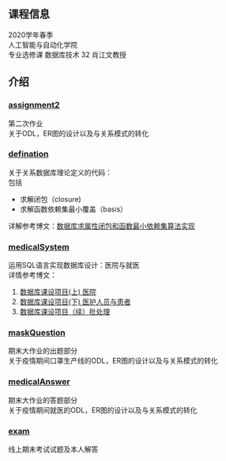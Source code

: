 ##  课程信息
2020学年春季     
人工智能与自动化学院    
专业选修课 数据库技术 32 肖江文教授     

## 介绍 
### [assignment2](https://github.com/easilylazy/2020spring/tree/master/database/assignment2)    
第二次作业     
关于ODL，ER图的设计以及与关系模式的转化    


### [defination](https://github.com/easilylazy/2020spring/tree/master/database/defination)    
关于关系数据库理论定义的代码：     
包括    
- 求解闭包（closure)  
- 求解函数依赖集最小覆盖（basis）     

详解参考博文：[数据库求属性闭包和函数最小依赖集算法实现](https://blog.csdn.net/cascara/article/details/104968626)
### [medicalSystem](https://github.com/easilylazy/2020spring/tree/master/database/medicalSystem)
运用SQL语言实现数据库设计：医院与就医  
详情参考博文：
1. [数据库课设项目(上) 医院](https://blog.csdn.net/cascara/article/details/105404930)       
2. [数据库课设项目(下)  医护人员与患者](https://blog.csdn.net/cascara/article/details/105418042)
3. [数据库课设项目（续）批处理](https://blog.csdn.net/cascara/article/details/105472431)   
 
### [maskQuestion](https://github.com/easilylazy/2020spring/tree/master/database/maskQuestion)    
期末大作业的出题部分     
关于疫情期间口罩生产线的ODL，ER图的设计以及与关系模式的转化 

### [medicalAnswer](https://github.com/easilylazy/2020spring/tree/master/database/medicalAnswer)    
期末大作业的答题部分     
关于疫情期间就医的ODL，ER图的设计以及与关系模式的转化 

### [exam](https://github.com/easilylazy/2020spring/tree/master/database/exam)    
线上期末考试试题及本人解答
